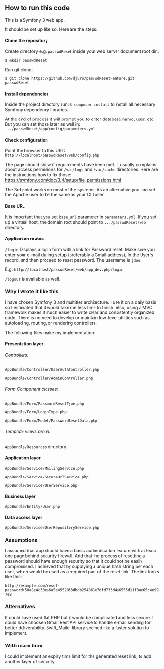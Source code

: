 ## How to run this code

This is a Symfony 3 web app.

It should be set up like so. Here are the steps:

#### Clone the repository

Create directory e.g. `passwdReset` inside your web server document root dir.:

`$ mkdir passwdReset `

Run git clone: 

`$ git clone https://github.com/djuro/passwdResetFeature.git passwdReset`

#### Install dependencies
Inside the project directory run:
`$ composer install` to install all necessary Symfony dependency libraries.

At the end of process it will prompt you to enter database name, user, etc. But you can set those later as well in:
`.../passwdReset/app/config/parameters.yml`

    
#### Check configuration
Point the browser to this URL:
` http://localhost/passwdReset/web/config.php`

The page should show if requirements have been met. It usually complains about access permisions for `/var/logs` and `/var/cache` directories.
Here are the instructions how to fix those:
https://symfony.com/doc/3.4/setup/file_permissions.html

The 3rd point works on most of the systems. As an alternative you can set the Apache user to be the same as your CLI user.

#### Base URL
It is important that you set `base_url` parameter in `parameters.yml`. If you set up a virtual host, the domain root should point to `.../passwdReset/web` directory.

#### Application routes
`/login` Displays a login form with a link for Password reset. Make sure you enter your e-mail during setup (preferably a Gmail address), in the User's record, and then proceed to reset password. The username is `jdoe`.

E.g:
`http://localhost/passwdReset/web/app_dev.php/login` 

`/logout` is available as well.


### Why I wrote it like this

I have chosen Symfony 3 and multitier architecture. I use it on a daily basis so I estimated that it would take me less time to finish. Also, using a MVC framework makes it  much easier to write clear and consistently organized code. There is no need to develop or maintain low-level utilities such as autoloading, routing, or rendering controllers.

The following files make my implementation:

#### Presentation layer
###### Controllers:

  `AppBundle/Controller/UserAuthController.php`
  
  `AppBundle/Controller/AdminController.php`

###### Form Component classes:

  `AppBundle/Form/PasswordResetType.php`
  
  `AppBundle/Form/LoginType.php`
  
  `AppBundle/Form/Model/PasswordResetData.php`
  
###### Template views are in:

  `AppBundle/Resources` directory.
  
#### Application layer

  `AppBundle/Service/MailingService.php`

  `AppBundle/Service/SecureUrlService.php`

  `AppBundle/Service/UserService.php`
  
#### Business layer
  
  `AppBundle/Entity/User.php`

#### Data access layer

  `AppBundle/Service/UserRepositoryService.php`


### Assumptions

I assumed that app should have a basic authentication feature with at least one page behind security firewall. And that the process of resetting a password should have enough security so that it could not be easily compromised. I achieved that by supplying a unique hash string per each user, which would be used as a required part of the reset link.
The link looks like this:

`http://example.com/reset-password/58a8e4c30ea6a5e4552053dbdb254863e7dfd733d4a6555d11f3ae65c4e997e8`

### Alternatives
It could have used flat PHP but it would be complicated and less secure.
I could have choosen Gmail Rest API service to handle e-mail sending for better deliverability. Swift_Mailer library seemed like a faster solution to implement.

### With more time
I could implement an expiry time limit for the generated reset link, to add another layer of security.


  



